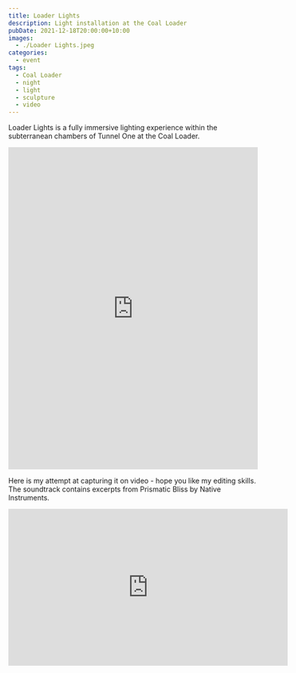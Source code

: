 ```yaml
---
title: Loader Lights
description: Light installation at the Coal Loader
pubDate: 2021-12-18T20:00:00+10:00
images:
  - ./Loader Lights.jpeg
categories:
  - event
tags:
  - Coal Loader
  - night
  - light
  - sculpture
  - video
---
```


Loader Lights is a fully immersive lighting experience within the subterranean chambers of Tunnel One at the Coal Loader.

<iframe src="https://www.facebook.com/plugins/post.php?href=https%3A%2F%2Fwww.facebook.com%2Fchris1.tham%2Fposts%2Fpfbid037NiEqKrx5avEQsg23FfwCve1c7DnuzK9THHFgmdwu29PtZyaHA87TcZqFf3PpFujl&show_text=true&width=500" width="500" height="645" style="border:none;overflow:hidden" scrolling="no" frameborder="0" allowfullscreen="true" allow="autoplay; clipboard-write; encrypted-media; picture-in-picture; web-share"></iframe>

Here is my attempt at capturing it on video - hope you like my editing skills. The soundtrack contains excerpts from Prismatic Bliss by Native Instruments.

<iframe src="https://www.facebook.com/plugins/video.php?height=314&href=https%3A%2F%2Fwww.facebook.com%2Fchris1.tham%2Fvideos%2F312579327441753%2F&show_text=false&width=560&t=0" width="560" height="314" style="border:none;overflow:hidden" scrolling="no" frameborder="0" allowfullscreen="true" allow="autoplay; clipboard-write; encrypted-media; picture-in-picture; web-share" allowFullScreen="true"></iframe>
